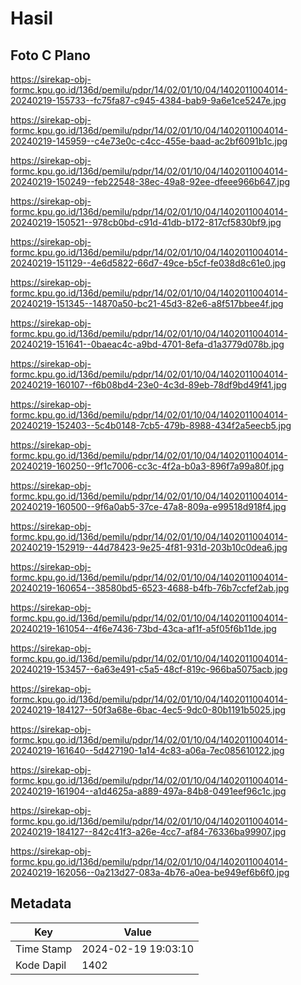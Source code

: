 # Hasil

## Foto C Plano

https://sirekap-obj-formc.kpu.go.id/136d/pemilu/pdpr/14/02/01/10/04/1402011004014-20240219-155733--fc75fa87-c945-4384-bab9-9a6e1ce5247e.jpg

https://sirekap-obj-formc.kpu.go.id/136d/pemilu/pdpr/14/02/01/10/04/1402011004014-20240219-145959--c4e73e0c-c4cc-455e-baad-ac2bf6091b1c.jpg

https://sirekap-obj-formc.kpu.go.id/136d/pemilu/pdpr/14/02/01/10/04/1402011004014-20240219-150249--feb22548-38ec-49a8-92ee-dfeee966b647.jpg

https://sirekap-obj-formc.kpu.go.id/136d/pemilu/pdpr/14/02/01/10/04/1402011004014-20240219-150521--978cb0bd-c91d-41db-b172-817cf5830bf9.jpg

https://sirekap-obj-formc.kpu.go.id/136d/pemilu/pdpr/14/02/01/10/04/1402011004014-20240219-151129--4e6d5822-66d7-49ce-b5cf-fe038d8c61e0.jpg

https://sirekap-obj-formc.kpu.go.id/136d/pemilu/pdpr/14/02/01/10/04/1402011004014-20240219-151345--14870a50-bc21-45d3-82e6-a8f517bbee4f.jpg

https://sirekap-obj-formc.kpu.go.id/136d/pemilu/pdpr/14/02/01/10/04/1402011004014-20240219-151641--0baeac4c-a9bd-4701-8efa-d1a3779d078b.jpg

https://sirekap-obj-formc.kpu.go.id/136d/pemilu/pdpr/14/02/01/10/04/1402011004014-20240219-160107--f6b08bd4-23e0-4c3d-89eb-78df9bd49f41.jpg

https://sirekap-obj-formc.kpu.go.id/136d/pemilu/pdpr/14/02/01/10/04/1402011004014-20240219-152403--5c4b0148-7cb5-479b-8988-434f2a5eecb5.jpg

https://sirekap-obj-formc.kpu.go.id/136d/pemilu/pdpr/14/02/01/10/04/1402011004014-20240219-160250--9f1c7006-cc3c-4f2a-b0a3-896f7a99a80f.jpg

https://sirekap-obj-formc.kpu.go.id/136d/pemilu/pdpr/14/02/01/10/04/1402011004014-20240219-160500--9f6a0ab5-37ce-47a8-809a-e99518d918f4.jpg

https://sirekap-obj-formc.kpu.go.id/136d/pemilu/pdpr/14/02/01/10/04/1402011004014-20240219-152919--44d78423-9e25-4f81-931d-203b10c0dea6.jpg

https://sirekap-obj-formc.kpu.go.id/136d/pemilu/pdpr/14/02/01/10/04/1402011004014-20240219-160654--38580bd5-6523-4688-b4fb-76b7ccfef2ab.jpg

https://sirekap-obj-formc.kpu.go.id/136d/pemilu/pdpr/14/02/01/10/04/1402011004014-20240219-161054--4f6e7436-73bd-43ca-af1f-a5f05f6b11de.jpg

https://sirekap-obj-formc.kpu.go.id/136d/pemilu/pdpr/14/02/01/10/04/1402011004014-20240219-153457--6a63e491-c5a5-48cf-819c-966ba5075acb.jpg

https://sirekap-obj-formc.kpu.go.id/136d/pemilu/pdpr/14/02/01/10/04/1402011004014-20240219-184127--50f3a68e-6bac-4ec5-9dc0-80b1191b5025.jpg

https://sirekap-obj-formc.kpu.go.id/136d/pemilu/pdpr/14/02/01/10/04/1402011004014-20240219-161640--5d427190-1a14-4c83-a06a-7ec085610122.jpg

https://sirekap-obj-formc.kpu.go.id/136d/pemilu/pdpr/14/02/01/10/04/1402011004014-20240219-161904--a1d4625a-a889-497a-84b8-0491eef96c1c.jpg

https://sirekap-obj-formc.kpu.go.id/136d/pemilu/pdpr/14/02/01/10/04/1402011004014-20240219-184127--842c41f3-a26e-4cc7-af84-76336ba99907.jpg

https://sirekap-obj-formc.kpu.go.id/136d/pemilu/pdpr/14/02/01/10/04/1402011004014-20240219-162056--0a213d27-083a-4b76-a0ea-be949ef6b6f0.jpg


## Metadata

| Key        | Value               |
| ---------- | ------------------- |
| Time Stamp | 2024-02-19 19:03:10 |
| Kode Dapil | 1402                |



